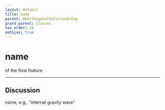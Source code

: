 ```yaml
---
layout: default
title: name
parent: WVOrthogonalSolutionGroup
grand_parent: Classes
nav_order: 14
mathjax: true
---
```


#  name

of the flow feature


---

## Discussion

  name, e.g., "internal gravity wave"
  
